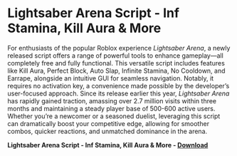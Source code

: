 <h1>Lightsaber Arena Script - Inf Stamina, Kill Aura & More</h1>

For enthusiasts of the popular Roblox experience *Lightsaber Arena*, a newly released script offers a range of powerful tools to enhance gameplay—all completely free and fully functional. This versatile script includes features like Kill Aura, Perfect Block, Auto Slap, Infinite Stamina, No Cooldown, and Earrape, alongside an intuitive GUI for seamless navigation. Notably, it requires no activation key, a convenience made possible by the developer’s user-focused approach. Since its release earlier this year, *Lightsaber Arena* has rapidly gained traction, amassing over 2.7 million visits within three months and maintaining a steady player base of 500-600 active users. Whether you’re a newcomer or a seasoned duelist, leveraging this script can dramatically boost your competitive edge, allowing for smoother combos, quicker reactions, and unmatched dominance in the arena.

**Lightsaber Arena Script - Inf Stamina, Kill Aura &amp; More - [Download](https://www.dlgram.com/public/files/api.php?shortened=wz4lDC)**



